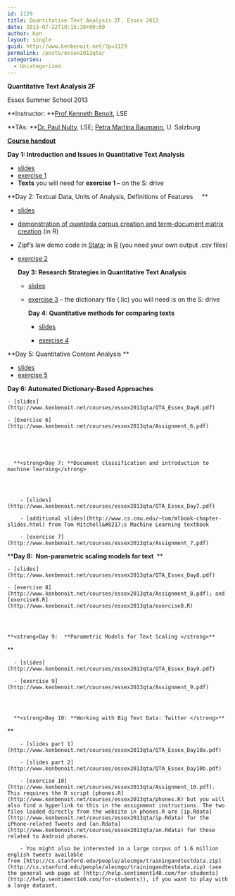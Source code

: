 ```yaml
---
id: 1129
title: Quantitative Text Analysis 2F, Essex 2013
date: 2013-07-22T10:16:38+00:00
author: Ken
layout: single
guid: http://www.kenbenoit.net/?p=1129
permalink: /posts/essex2013qta/
categories:
  - Uncategorized
---
```

**Quantitative Text Analysis 2F**
  
Essex Summer School 2013

**Instructor: **[Prof Kenneth Benoit](mailto:kbenoit@lse.ac.uk), LSE
  
**TAs: **[Dr. Paul Nulty](mailto:paul.nulty@gmail.com), LSE; [Petra Martina Baumann](mailto:PetraMartina.Baumann@sbg.ac.at), U. Salzburg

**[Course handout](http://www.kenbenoit.net/courses/essex2013qta/QTA_Essex_syllabus_2013.pdf)**

**Day 1: Introduction and Issues in Quantitative Text Analysis**

  * [slides](http://www.kenbenoit.net/courses/essex2013qta/QTA_Essex_Day1.pdf "Day 1 slides")
  * [exercise 1](http://www.kenbenoit.net/courses/essex2013qta/Assignment_1.pdf "Exercise 1")
  * **Texts** you will need for **exercise 1 &#8211;** on the S: drive

**Day 2: Textual Data, Units of Analysis, Definitions of Features     **

  * [slides](http://www.kenbenoit.net/courses/essex2013qta/QTA_Essex_Day2.pdf)
  * [demonstration of quanteda corpus creation and term-document matrix creation](http://www.kenbenoit.net/courses/essex2013qta/QTA_Essex_Day2.R) (in R)
  * Zipf&#8217;s law demo code in [Stata](http://www.kenbenoit.net/courses/essex2012cta/zipfslaw.do); in [R](http://www.kenbenoit.net/courses/essex2012cta/zipfslaw.R) (you need your own output .csv files)
  * [exercise 2](http://www.kenbenoit.net/courses/essex2013qta/Assignment_2.pdf "Exercise 2")


  
    **Day 3: Research Strategies in Quantitative Text Analysis**
  
  
  
    - [slides](http://www.kenbenoit.net/courses/essex2013qta/QTA_Essex_Day3.pdf)
    
    - [exercise 3](http://www.kenbenoit.net/courses/essex2013qta/Assignment_3.pdf) &#8211; the dictionary file (.lic) you will need is on the S: drive
    
  
  
  
    
      **Day 4: Quantitative methods for comparing texts**
    
    
    
      - [slides](http://www.kenbenoit.net/courses/essex2013qta/QTA_Essex_Day4.pdf)
      
      - [exercise 4](http://www.kenbenoit.net/courses/essex2013qta/Assignment_4.pdf)
      
    
  


**Day 5: Quantitative Content Analysis **

  * [slides](http://www.kenbenoit.net/courses/essex2013qta/QTA_Essex_Day5.pdf)
  * [exercise 5](http://www.kenbenoit.net/courses/essex2013qta/Assignment_5.pdf)


  **Day 6: <strong>Automated Dictionary-Based Approaches**
 </strong>



  
    - [slides](http://www.kenbenoit.net/courses/essex2013qta/QTA_Essex_Day6.pdf)
    
    - [Exercise 6](http://www.kenbenoit.net/courses/essex2013qta/Assignment_6.pdf)
    
  
  
  
    
      **<strong>Day 7: **Document classification and introduction to machine learning</strong>
    
    
    
      
        - [slides](http://www.kenbenoit.net/courses/essex2013qta/QTA_Essex_Day7.pdf)
        
        - [additional slides](http://www.cs.cmu.edu/~tom/mlbook-chapter-slides.html) from Tom Mitchell&#8217;s Machine Learning textbook
        
        - [exercise 7](http://www.kenbenoit.net/courses/essex2013qta/Assignment_7.pdf)
        
      
    
  



  **<strong>Day 8:  **Non-parametric scaling models for text </strong>**
 **



  
    - [slides](http://www.kenbenoit.net/courses/essex2013qta/QTA_Essex_Day8.pdf)
    
    - [exercise 8](http://www.kenbenoit.net/courses/essex2013qta/Assignment_8.pdf); and [exercise8.R](http://www.kenbenoit.net/courses/essex2013qta/exercise8.R)
    
  
  
  
    **<strong>Day 9:  **Parametric Models for Text Scaling </strong>**
 **
  
  
  
    
      - [slides](http://www.kenbenoit.net/courses/essex2013qta/QTA_Essex_Day9.pdf)
      
      - [exercise 9](http://www.kenbenoit.net/courses/essex2013qta/Assignment_9.pdf)
      
    
    
    
      **<strong>Day 10: **Working with Big Text Data: Twitter </strong>**
 **
    
    
    
      
        - [slides part 1](http://www.kenbenoit.net/courses/essex2013qta/QTA_Essex_Day10a.pdf)
        
        - [slides part 2](http://www.kenbenoit.net/courses/essex2013qta/QTA_Essex_Day10b.pdf)
        
        - [exercise 10](http://www.kenbenoit.net/courses/essex2013qta/Assignment_10.pdf). This requires the R script [phones.R](http://www.kenbenoit.net/courses/essex2013qta/phones.R) but you will also find a hyperlink to this in the assignment instructions. The two files loaded directly from the website in phones.R are [ip.Rdata](http://www.kenbenoit.net/courses/essex2013qta/ip.Rdata) for the iPhone-related Tweets and [an.Rdata](http://www.kenbenoit.net/courses/essex2013qta/an.Rdata) for those related to Android phones.
        
        - You might also be interested in a large corpus of 1.6 million english tweets available from [http://cs.stanford.edu/people/alecmgo/trainingandtestdata.zip](http://cs.stanford.edu/people/alecmgo/trainingandtestdata.zip) (see the general web page at [http://help.sentiment140.com/for-students](http://help.sentiment140.com/for-students)), if you want to play with a large dataset.
        
      
    
  

